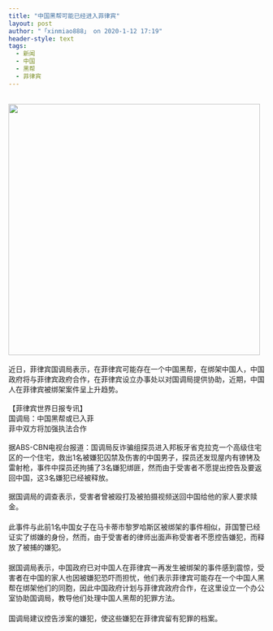 ```yaml
---
title: "中国黑帮可能已经进入菲律宾"
layout: post
author: "「xinmiao888」 on 2020-1-12 17:19"
header-style: text
tags:
  - 新闻
  - 中国
  - 黑帮
  - 菲律宾
---
```


<head></head>
<body>
 <br> 
 <ignore_js_op> 
  <img aid="1326491" src="https://bbs.boniu123.cc/data/attachment/forum/202001/11/162635r7poqqigy7yf7i2q.png" zoomfile="data/attachment/forum/202001/11/162635r7poqqigy7yf7i2q.png" file="data/attachment/forum/202001/11/162635r7poqqigy7yf7i2q.png" width="495" inpost="1"> 
  <div class="tip tip_4 aimg_tip" id="aimg_1326491_menu" style="position: absolute; display: none" disautofocus="true"> 
   <div class="xs0"> 
    <p><strong>Image 16.png</strong> <em class="xg1">(146.36 KB, 下载次数: 0)</em></p> 
    <p> <a href="forum.php?mod=attachment&amp;aid=MTMyNjQ5MXw1MDVjODhmOXwxNTc4ODczMDgzfDB8NTQ5OTgw&amp;nothumb=yes" target="_blank">下载附件</a> &nbsp;<a href="javascript:;" onclick="showWindow(this.id, this.getAttribute('url'), 'get', 0);" id="savephoto_1326491" url="home.php?mod=spacecp&amp;ac=album&amp;op=saveforumphoto&amp;aid=1326491&amp;handlekey=savephoto_1326491">保存到相册</a> </p> 
    <p class="xg1 y"><span title="2020-1-11 16:26">前天&nbsp;16:26</span> 上传</p> 
   </div> 
   <div class="tip_horn"></div> 
  </div> 
 </ignore_js_op> 
 <br> 
 <br> 近日，菲律宾国调局表示，在菲律宾可能存在一个中国黑帮，在绑架中国人，中国政府将与菲律宾政府合作，在菲律宾设立办事处以对国调局提供协助，近期，中国人在菲律宾被绑架案件呈上升趋势。
 <br> 
 <br> 【菲律宾世界日报专讯】
 <br> 国调局：中国黑帮或已入菲
 <br> 菲中双方将加强执法合作
 <br> 
 <br> 据ABS-CBN电视台报道：国调局反诈骗组探员进入邦板牙省克拉克一个高级住宅区的一个住宅，救出1名被嫌犯囚禁及伤害的中国男子，探员还发现屋内有镣铐及雷射枪，事件中探员还拘捕了3名嫌犯绑匪，然而由于受害者不愿提出控告及要返回中国，这3名嫌犯已经被释放。
 <br> 
 <br> 据国调局的调查表示，受害者曾被殴打及被拍摄视频送回中国给他的家人要求赎金。
 <br> 　　
 <br> 此事件与此前1名中国女子在马卡蒂市黎罗哈斯区被绑架的事件相似，菲国警已经证实了绑嫌的身份，然而，由于受害者的律师出面声称受害者不愿控告嫌犯，而释放了被捕的嫌犯。
 <br> 　　
 <br> 据国调局表示，中国政府已对中国人在菲律宾一再发生被绑架的事件感到震惊，受害者在中国的家人也因被嫌犯恐吓而担忧，他们表示菲律宾可能存在一个中国人黑帮在绑架他们的同胞，因此中国政府计划与菲律宾政府合作，在这里设立一个办公室协助国调局，教导他们处理中国人黑帮的犯罪方法。
 <br> 　　
 <br> 国调局建议控告涉案的嫌犯，使这些嫌犯在菲律宾留有犯罪的档案。
 <br>
</body>


